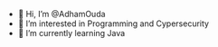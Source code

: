 - 👋 Hi, I’m @AdhamOuda
- 👀 I’m interested in Programming and Cypersecurity
- 🌱 I’m currently learning Java

<!---
AdhamOuda/AdhamOuda is a ✨ special ✨ repository because its `README.md` (this file) appears on your GitHub profile.
You can click the Preview link to take a look at your changes.
--->
